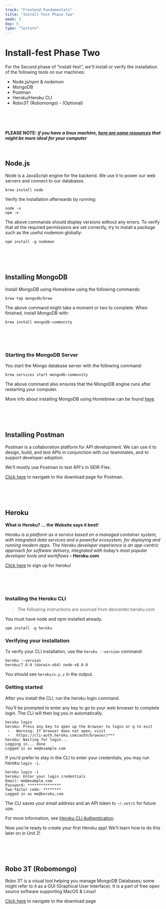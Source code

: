 ```yaml
---
track: "Frontend Fundamentals"
title: "Install-fest Phase Two"
week: 3
day: 5
type: "lecture"
---
```


# Install-fest Phase Two

For the Second phase of "install-fest", we'll install or verify the installation of the following tools on our machines:

- Node.js/npm & nodemon
- MongoDB
- Postman
- Heroku/Heroku CLI
- Robo3T (Robomongo) - (Optional)

<br>
<br>
<br>

**PLEASE NOTE:** ***if you have a linux machine, [here are some resources](/additional-resources/install-fest-linux) that might be more ideal for your computer***

<br>


## Node.js

Node is a JavaScript engine for the backend. We use it to power our web servers and connect to our databases.

`brew install node`

Verify the installation afterwards by running:

```shell
node -v
npm -v
```

The above commands should display versions without any errors. To verify that all the required permissions are set correctly, try to install a package such as the useful nodemon globally:

`npm install -g nodemon`

<br>
<br>
<br>


## Installing MongoDB
Install MongoDB using Homebrew using the following commands:

`brew tap mongodb/brew`

The above command might take a moment or two to complete. When finished, install MongoDB with:

`brew install mongodb-community`


<br>
<br>
<br>


### Starting the MongoDB Server
You start the Mongo database server with the following command:

`brew services start mongodb-community`

The above command also ensures that the MongoDB engine runs after restarting your computer.

More info about installing MongoDB using Homebrew can be found [here](https://github.com/mongodb/homebrew-brew).


<br>
<br>
<br>


## Installing Postman

Postman is a collaboration platform for API development. We can use it to design, build, and test APIs in conjunction with our teammates, and to support developer adoption.

We'll mostly use Postman to test API's in SEIR-Flex.

[Click here](https://www.postman.com/downloads/) to navigate to the download page for Postman.



<br>
<br>
<br>



## Heroku

**What is Heroku? ... the Website says it best!**

_Heroku is a platform as a service based on a managed container system, with integrated data services and a powerful ecosystem, for deploying and running modern apps. The Heroku developer experience is an app-centric approach for software delivery, integrated with today’s most popular developer tools and workflows_ **- Heroku.com**

[Click here](https://signup.heroku.com/t/platform?c=70130000000NZToAAO&gclid=EAIaIQobChMI1LzI6u6r6QIV8PfjBx0EFgqPEAAYASAAEgLo__D_BwE) to sign up for heroku!


<br>
<br>
<br>



### Installing the Heroku CLI
> The following instructions are sourced from devcenter.heroku.com

You must have node and npm installed already.

`npm install -g heroku`


### Verifying your installation
To verify your CLI installation, use the `heroku --version` command:

```shell
heroku --version
heroku/7.0.0 (darwin-x64) node-v8.0.0
```
You should see `heroku/x.y.z` in the output. 


### Getting started
After you install the CLI, run the heroku login command. 

You’ll be prompted to enter any key to go to your web browser to complete login. The CLI will then log you in automatically.

```shell
heroku login
heroku: Press any key to open up the browser to login or q to exit
 ›   Warning: If browser does not open, visit
 ›   https://cli-auth.heroku.com/auth/browser/***
heroku: Waiting for login...
Logging in... done
Logged in as me@example.com
```

If you’d prefer to stay in the CLI to enter your credentials, you may run heroku `login -i`.

```shell
heroku login -i
heroku: Enter your login credentials
Email: me@example.com
Password: ***************
Two-factor code: ********
Logged in as me@heroku.com
```

The CLI saves your email address and an API token to `~/.netr`c for future use. 

For more information, see [Heroku CLI Authentication](https://devcenter.heroku.com/articles/authentication).

Now you’re ready to create your first Heroku app! We'll learn how to do this later on in Unit 2!


<br>
<br>
<br>


## Robo 3T (Robomongo)

 Robo 3T is a visual tool helping you manage MongoDB Databases; some might refer to it as a GUI (Graphical User Interface). It is a part of free open source software supporting MacOS & Linux!

[Click here](https://robomongo.org/download) to navigate to the download page
